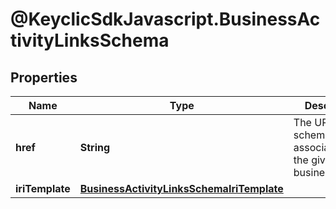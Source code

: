 # @KeyclicSdkJavascript.BusinessActivityLinksSchema

## Properties
Name | Type | Description | Notes
------------ | ------------- | ------------- | -------------
**href** | **String** | The URI of the schema associated to the given businessactivity. | [optional] 
**iriTemplate** | [**BusinessActivityLinksSchemaIriTemplate**](BusinessActivityLinksSchemaIriTemplate.md) |  | [optional] 


